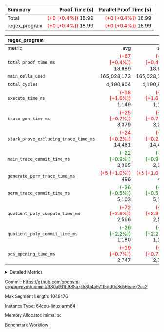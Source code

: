 | Summary | Proof Time (s) | Parallel Proof Time (s) |
|:---|---:|---:|
| Total | <span style='color: red'>(+0 [+0.4%])</span> 18.99 | <span style='color: red'>(+0 [+0.4%])</span> 18.99 |
| regex_program | <span style='color: red'>(+0 [+0.4%])</span> 18.99 | <span style='color: red'>(+0 [+0.4%])</span> 18.99 |


| regex_program |||||
|:---|---:|---:|---:|---:|
|metric|avg|sum|max|min|
| `total_proof_time_ms ` | <span style='color: red'>(+67 [+0.4%])</span> 18,989 | <span style='color: red'>(+67 [+0.4%])</span> 18,989 | <span style='color: red'>(+67 [+0.4%])</span> 18,989 | <span style='color: red'>(+67 [+0.4%])</span> 18,989 |
| `main_cells_used     ` |  165,028,173 |  165,028,173 |  165,028,173 |  165,028,173 |
| `total_cycles        ` |  4,190,904 |  4,190,904 |  4,190,904 |  4,190,904 |
| `execute_time_ms     ` | <span style='color: red'>(+18 [+1.6%])</span> 1,149 | <span style='color: red'>(+18 [+1.6%])</span> 1,149 | <span style='color: red'>(+18 [+1.6%])</span> 1,149 | <span style='color: red'>(+18 [+1.6%])</span> 1,149 |
| `trace_gen_time_ms   ` | <span style='color: red'>(+25 [+0.7%])</span> 3,379 | <span style='color: red'>(+25 [+0.7%])</span> 3,379 | <span style='color: red'>(+25 [+0.7%])</span> 3,379 | <span style='color: red'>(+25 [+0.7%])</span> 3,379 |
| `stark_prove_excluding_trace_time_ms` | <span style='color: red'>(+24 [+0.2%])</span> 14,461 | <span style='color: red'>(+24 [+0.2%])</span> 14,461 | <span style='color: red'>(+24 [+0.2%])</span> 14,461 | <span style='color: red'>(+24 [+0.2%])</span> 14,461 |
| `main_trace_commit_time_ms` | <span style='color: green'>(-22 [-0.9%])</span> 2,365 | <span style='color: green'>(-22 [-0.9%])</span> 2,365 | <span style='color: green'>(-22 [-0.9%])</span> 2,365 | <span style='color: green'>(-22 [-0.9%])</span> 2,365 |
| `generate_perm_trace_time_ms` | <span style='color: red'>(+5 [+1.0%])</span> 496 | <span style='color: red'>(+5 [+1.0%])</span> 496 | <span style='color: red'>(+5 [+1.0%])</span> 496 | <span style='color: red'>(+5 [+1.0%])</span> 496 |
| `perm_trace_commit_time_ms` | <span style='color: green'>(-26 [-0.5%])</span> 5,103 | <span style='color: green'>(-26 [-0.5%])</span> 5,103 | <span style='color: green'>(-26 [-0.5%])</span> 5,103 | <span style='color: green'>(-26 [-0.5%])</span> 5,103 |
| `quotient_poly_compute_time_ms` | <span style='color: red'>(+72 [+2.9%])</span> 2,566 | <span style='color: red'>(+72 [+2.9%])</span> 2,566 | <span style='color: red'>(+72 [+2.9%])</span> 2,566 | <span style='color: red'>(+72 [+2.9%])</span> 2,566 |
| `quotient_poly_commit_time_ms` | <span style='color: green'>(-26 [-2.2%])</span> 1,180 | <span style='color: green'>(-26 [-2.2%])</span> 1,180 | <span style='color: green'>(-26 [-2.2%])</span> 1,180 | <span style='color: green'>(-26 [-2.2%])</span> 1,180 |
| `pcs_opening_time_ms ` | <span style='color: red'>(+19 [+0.7%])</span> 2,747 | <span style='color: red'>(+19 [+0.7%])</span> 2,747 | <span style='color: red'>(+19 [+0.7%])</span> 2,747 | <span style='color: red'>(+19 [+0.7%])</span> 2,747 |



<details>
<summary>Detailed Metrics</summary>

| group | num_segments | keygen_time_ms | commit_exe_time_ms |
| --- | --- | --- | --- |
| regex_program | 1 | 629 | 47 | 

| group | air_name | quotient_deg | interactions | constraints |
| --- | --- | --- | --- | --- |
| regex_program | AccessAdapterAir<16> | 2 | 5 | 14 | 
| regex_program | AccessAdapterAir<2> | 2 | 5 | 14 | 
| regex_program | AccessAdapterAir<32> | 2 | 5 | 14 | 
| regex_program | AccessAdapterAir<4> | 2 | 5 | 14 | 
| regex_program | AccessAdapterAir<64> | 2 | 5 | 14 | 
| regex_program | AccessAdapterAir<8> | 2 | 5 | 14 | 
| regex_program | BitwiseOperationLookupAir<8> | 2 | 2 | 4 | 
| regex_program | KeccakVmAir | 2 | 321 | 4,571 | 
| regex_program | MemoryMerkleAir<8> | 2 | 4 | 40 | 
| regex_program | PersistentBoundaryAir<8> | 2 | 3 | 6 | 
| regex_program | PhantomAir | 2 | 3 | 5 | 
| regex_program | Poseidon2PeripheryAir<BabyBearParameters>, 1> | 2 | 1 | 286 | 
| regex_program | ProgramAir | 1 | 1 | 4 | 
| regex_program | RangeTupleCheckerAir<2> | 1 | 1 | 4 | 
| regex_program | VariableRangeCheckerAir | 1 | 1 | 4 | 
| regex_program | VmAirWrapper<Rv32BaseAluAdapterAir, BaseAluCoreAir<4, 8> | 2 | 19 | 43 | 
| regex_program | VmAirWrapper<Rv32BaseAluAdapterAir, LessThanCoreAir<4, 8> | 2 | 17 | 39 | 
| regex_program | VmAirWrapper<Rv32BaseAluAdapterAir, ShiftCoreAir<4, 8> | 2 | 23 | 90 | 
| regex_program | VmAirWrapper<Rv32BranchAdapterAir, BranchEqualCoreAir<4> | 2 | 11 | 25 | 
| regex_program | VmAirWrapper<Rv32BranchAdapterAir, BranchLessThanCoreAir<4, 8> | 2 | 13 | 41 | 
| regex_program | VmAirWrapper<Rv32CondRdWriteAdapterAir, Rv32JalLuiCoreAir> | 2 | 10 | 22 | 
| regex_program | VmAirWrapper<Rv32HintStoreAdapterAir, Rv32HintStoreCoreAir> | 2 | 15 | 17 | 
| regex_program | VmAirWrapper<Rv32JalrAdapterAir, Rv32JalrCoreAir> | 2 | 16 | 20 | 
| regex_program | VmAirWrapper<Rv32LoadStoreAdapterAir, LoadSignExtendCoreAir<4, 8> | 2 | 18 | 33 | 
| regex_program | VmAirWrapper<Rv32LoadStoreAdapterAir, LoadStoreCoreAir<4> | 2 | 17 | 38 | 
| regex_program | VmAirWrapper<Rv32MultAdapterAir, DivRemCoreAir<4, 8> | 2 | 25 | 88 | 
| regex_program | VmAirWrapper<Rv32MultAdapterAir, MulHCoreAir<4, 8> | 2 | 24 | 38 | 
| regex_program | VmAirWrapper<Rv32MultAdapterAir, MultiplicationCoreAir<4, 8> | 2 | 19 | 26 | 
| regex_program | VmAirWrapper<Rv32RdWriteAdapterAir, Rv32AuipcCoreAir> | 2 | 11 | 15 | 
| regex_program | VmConnectorAir | 2 | 3 | 9 | 

| group | air_name | segment | rows | prep_cols | perm_cols | main_cols | cells |
| --- | --- | --- | --- | --- | --- | --- | --- |
| regex_program | AccessAdapterAir<2> | 0 | 64 |  | 24 | 11 | 2,240 | 
| regex_program | AccessAdapterAir<4> | 0 | 32 |  | 24 | 13 | 1,184 | 
| regex_program | AccessAdapterAir<8> | 0 | 131,072 |  | 24 | 17 | 5,373,952 | 
| regex_program | BitwiseOperationLookupAir<8> | 0 | 65,536 | 3 | 8 | 2 | 655,360 | 
| regex_program | KeccakVmAir | 0 | 32 |  | 1,288 | 3,164 | 142,464 | 
| regex_program | MemoryMerkleAir<8> | 0 | 131,072 |  | 20 | 32 | 6,815,744 | 
| regex_program | PersistentBoundaryAir<8> | 0 | 131,072 |  | 12 | 20 | 4,194,304 | 
| regex_program | PhantomAir | 0 | 512 |  | 12 | 6 | 9,216 | 
| regex_program | Poseidon2PeripheryAir<BabyBearParameters>, 1> | 0 | 16,384 |  | 8 | 300 | 5,046,272 | 
| regex_program | ProgramAir | 0 | 131,072 |  | 8 | 10 | 2,359,296 | 
| regex_program | RangeTupleCheckerAir<2> | 0 | 524,288 | 2 | 8 | 1 | 4,718,592 | 
| regex_program | VariableRangeCheckerAir | 0 | 262,144 | 2 | 8 | 1 | 2,359,296 | 
| regex_program | VmAirWrapper<Rv32BaseAluAdapterAir, BaseAluCoreAir<4, 8> | 0 | 2,097,152 |  | 80 | 36 | 243,269,632 | 
| regex_program | VmAirWrapper<Rv32BaseAluAdapterAir, LessThanCoreAir<4, 8> | 0 | 65,536 |  | 40 | 37 | 5,046,272 | 
| regex_program | VmAirWrapper<Rv32BaseAluAdapterAir, ShiftCoreAir<4, 8> | 0 | 262,144 |  | 52 | 53 | 27,525,120 | 
| regex_program | VmAirWrapper<Rv32BranchAdapterAir, BranchEqualCoreAir<4> | 0 | 524,288 |  | 48 | 26 | 38,797,312 | 
| regex_program | VmAirWrapper<Rv32BranchAdapterAir, BranchLessThanCoreAir<4, 8> | 0 | 262,144 |  | 56 | 32 | 23,068,672 | 
| regex_program | VmAirWrapper<Rv32CondRdWriteAdapterAir, Rv32JalLuiCoreAir> | 0 | 131,072 |  | 44 | 18 | 8,126,464 | 
| regex_program | VmAirWrapper<Rv32HintStoreAdapterAir, Rv32HintStoreCoreAir> | 0 | 16,384 |  | 36 | 26 | 1,015,808 | 
| regex_program | VmAirWrapper<Rv32JalrAdapterAir, Rv32JalrCoreAir> | 0 | 131,072 |  | 36 | 28 | 8,388,608 | 
| regex_program | VmAirWrapper<Rv32LoadStoreAdapterAir, LoadSignExtendCoreAir<4, 8> | 0 | 1,024 |  | 76 | 35 | 113,664 | 
| regex_program | VmAirWrapper<Rv32LoadStoreAdapterAir, LoadStoreCoreAir<4> | 0 | 2,097,152 |  | 72 | 40 | 234,881,024 | 
| regex_program | VmAirWrapper<Rv32MultAdapterAir, DivRemCoreAir<4, 8> | 0 | 128 |  | 104 | 57 | 20,608 | 
| regex_program | VmAirWrapper<Rv32MultAdapterAir, MulHCoreAir<4, 8> | 0 | 256 |  | 100 | 39 | 35,584 | 
| regex_program | VmAirWrapper<Rv32MultAdapterAir, MultiplicationCoreAir<4, 8> | 0 | 65,536 |  | 80 | 31 | 7,274,496 | 
| regex_program | VmAirWrapper<Rv32RdWriteAdapterAir, Rv32AuipcCoreAir> | 0 | 65,536 |  | 28 | 21 | 3,211,264 | 
| regex_program | VmConnectorAir | 0 | 2 | 1 | 12 | 4 | 32 | 

| group | segment | trace_gen_time_ms | total_proof_time_ms | total_cycles | total_cells | stark_prove_excluding_trace_time_ms | quotient_poly_compute_time_ms | quotient_poly_commit_time_ms | perm_trace_commit_time_ms | pcs_opening_time_ms | main_trace_commit_time_ms | main_cells_used | generate_perm_trace_time_ms | execute_time_ms |
| --- | --- | --- | --- | --- | --- | --- | --- | --- | --- | --- | --- | --- | --- | --- |
| regex_program | 0 | 3,379 | 18,989 | 4,190,904 | 632,452,480 | 14,461 | 2,566 | 1,180 | 5,103 | 2,747 | 2,365 | 165,028,173 | 496 | 1,149 | 

</details>


Commit: https://github.com/openvm-org/openvm/commit/380a961b985a765804a97115dd0c8d56eae72cc2

Max Segment Length: 1048476

Instance Type: 64cpu-linux-arm64

Memory Allocator: mimalloc

[Benchmark Workflow](https://github.com/openvm-org/openvm/actions/runs/12822235746)

